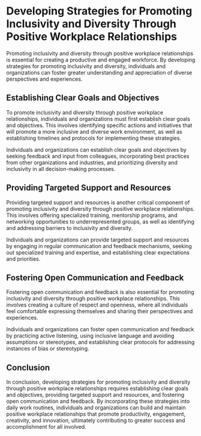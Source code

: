 Developing Strategies for Promoting Inclusivity and Diversity Through Positive Workplace Relationships
===============================================================================================================================================================================================

Promoting inclusivity and diversity through positive workplace relationships is essential for creating a productive and engaged workforce. By developing strategies for promoting inclusivity and diversity, individuals and organizations can foster greater understanding and appreciation of diverse perspectives and experiences.

Establishing Clear Goals and Objectives
---------------------------------------

To promote inclusivity and diversity through positive workplace relationships, individuals and organizations must first establish clear goals and objectives. This involves identifying specific actions and initiatives that will promote a more inclusive and diverse work environment, as well as establishing timelines and protocols for implementing these strategies.

Individuals and organizations can establish clear goals and objectives by seeking feedback and input from colleagues, incorporating best practices from other organizations and industries, and prioritizing diversity and inclusivity in all decision-making processes.

Providing Targeted Support and Resources
----------------------------------------

Providing targeted support and resources is another critical component of promoting inclusivity and diversity through positive workplace relationships. This involves offering specialized training, mentorship programs, and networking opportunities to underrepresented groups, as well as identifying and addressing barriers to inclusivity and diversity.

Individuals and organizations can provide targeted support and resources by engaging in regular communication and feedback mechanisms, seeking out specialized training and expertise, and establishing clear expectations and priorities.

Fostering Open Communication and Feedback
-----------------------------------------

Fostering open communication and feedback is also essential for promoting inclusivity and diversity through positive workplace relationships. This involves creating a culture of respect and openness, where all individuals feel comfortable expressing themselves and sharing their perspectives and experiences.

Individuals and organizations can foster open communication and feedback by practicing active listening, using inclusive language and avoiding assumptions or stereotypes, and establishing clear protocols for addressing instances of bias or stereotyping.

Conclusion
----------

In conclusion, developing strategies for promoting inclusivity and diversity through positive workplace relationships requires establishing clear goals and objectives, providing targeted support and resources, and fostering open communication and feedback. By incorporating these strategies into daily work routines, individuals and organizations can build and maintain positive workplace relationships that promote productivity, engagement, creativity, and innovation, ultimately contributing to greater success and accomplishment for all involved.
